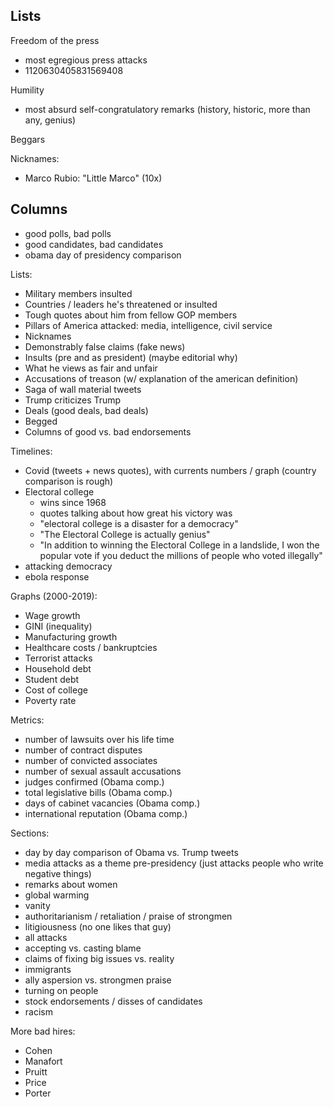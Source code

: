 ## Lists
Freedom of the press
- most egregious press attacks
- 1120630405831569408

Humility
- most absurd self-congratulatory remarks (history, historic, more than any, genius)

Beggars

Nicknames:
- Marco Rubio: "Little Marco" (10x)

## Columns
- good polls, bad polls
- good candidates, bad candidates
- obama day of presidency comparison

Lists:
- Military members insulted
- Countries / leaders he's threatened or insulted
- Tough quotes about him from fellow GOP members
- Pillars of America attacked: media, intelligence, civil service
- Nicknames
- Demonstrably false claims (fake news)
- Insults (pre and as president) (maybe editorial why)
- What he views as fair and unfair
- Accusations of treason (w/ explanation of the american definition)
- Saga of wall material tweets
- Trump criticizes Trump
- Deals (good deals, bad deals)
- Begged
- Columns of good vs. bad endorsements

Timelines:
- Covid (tweets + news quotes), with currents numbers / graph (country comparison is rough)
- Electoral college
  - wins since 1968
  - quotes talking about how great his victory was
  - "electoral college is a disaster for a democracy"
  - "The Electoral College is actually genius"
  - "In addition to winning the Electoral College in a landslide, I won the popular vote if you deduct the millions of people who voted illegally"
- attacking democracy
- ebola response

Graphs (2000-2019):
- Wage growth
- GINI (inequality)
- Manufacturing growth
- Healthcare costs / bankruptcies
- Terrorist attacks
- Household debt
- Student debt
- Cost of college
- Poverty rate

Metrics:
- number of lawsuits over his life time
- number of contract disputes
- number of convicted associates
- number of sexual assault accusations
- judges confirmed (Obama comp.)
- total legislative bills (Obama comp.)
- days of cabinet vacancies (Obama comp.)
- international reputation (Obama comp.)

Sections:
- day by day comparison of Obama vs. Trump tweets
- media attacks as a theme pre-presidency (just attacks people who write negative things)
- remarks about women
- global warming
- vanity
- authoritarianism / retaliation / praise of strongmen
- litigiousness (no one likes that guy)
- all attacks
- accepting vs. casting blame
- claims of fixing big issues vs. reality
- immigrants
- ally aspersion vs. strongmen praise
- turning on people
- stock endorsements / disses of candidates
- racism

More bad hires:
- Cohen
- Manafort
- Pruitt
- Price
- Porter
